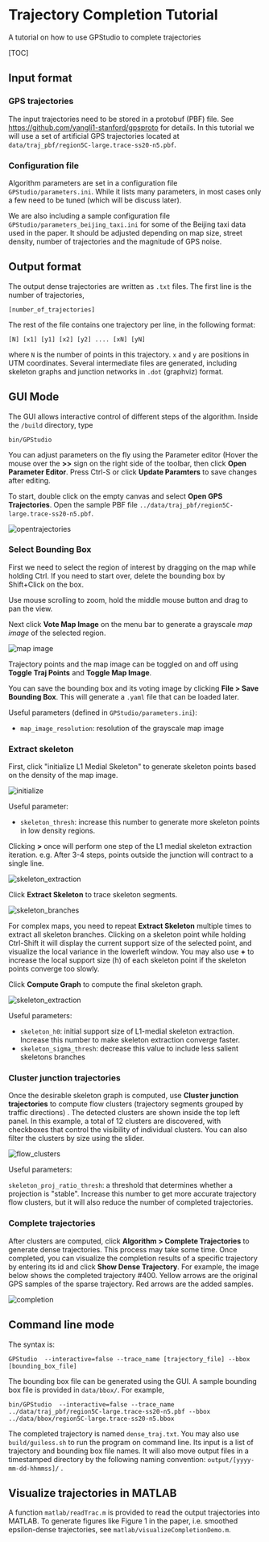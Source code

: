Trajectory Completion Tutorial
=========================
A tutorial on how to use GPStudio to complete trajectories

[TOC]



Input format
-------------------

### GPS trajectories

The input trajectories need to be stored in a protobuf (PBF) file. See  https://github.com/yangli1-stanford/gpsproto for details. 
In this tutorial we will use a set of artificial GPS trajectories located at `data/traj_pbf/region5C-large.trace-ss20-n5.pbf`.   

### Configuration file

Algorithm parameters are set in a configuration file `GPStudio/parameters.ini`. While it lists many parameters, in most cases only a few need to be tuned (which will be discuss later). 

We are also including a sample configuration file `GPStudio/parameters_beijing_taxi.ini` for some of the Beijing taxi data used in the paper. It should be adjusted depending on map size, street density, number of trajectories and the magnitude of GPS noise.

Output format
---------------------

The output dense trajectories are written as `.txt` files. The first line is the number of trajectories, 

	[number_of_trajectories] 

The rest of the file contains one trajectory per line, in the following format:

	[N] [x1] [y1] [x2] [y2] .... [xN] [yN]

where `N` is the number of points in this trajectory. `x` and `y` are positions in UTM coordinates. Several intermediate files are generated, including skeleton graphs and junction networks in `.dot` (graphviz) format. 

GUI Mode
--------------

The GUI allows interactive control of different steps of the algorithm. Inside the `/build` directory, type 
```
bin/GPStudio
```
You can adjust parameters on the fly using the Parameter editor (Hover the mouse over the **>>** sign on the right side of the toolbar, then click **Open Parameter Editor**. Press Ctrl-S or click **Update Paramters** to save changes after editing. 

To start, double click on the empty canvas and select **Open GPS Trajectories**. Open the sample PBF file `../data/traj_pbf/region5C-large.trace-ss20-n5.pbf`.

![opentrajectories](opentrajectories.png)


### Select Bounding Box
First we need to select the region of interest by dragging on the map while holding Ctrl.  If you need to start over,  delete the bounding box by Shift+Click on the box. 

Use mouse scrolling to zoom, hold the middle mouse button and drag to pan the view. 

Next click **Vote Map Image** on the menu bar to generate a grayscale *map image* of the selected region. 

![map image](mapimage.png)

Trajectory points and the map image can be toggled on and off using **Toggle Traj Points** and **Toggle Map Image**.

You can save the bounding box and its voting image by clicking **File > Save Bounding Box**. This will generate a `.yaml` file that can be loaded later.  

Useful parameters (defined in `GPStudio/parameters.ini`): 

* `map_image_resolution`: resolution of the grayscale map image  


### Extract skeleton 
First, click "initialize L1 Medial Skeleton" to generate skeleton points based on the density of the map image. 

![initialize](initialize.png)

Useful parameter:

- `skeleton_thresh`: increase this number to generate more skeleton points in low density regions.  

Clicking **>** once will perform one step of the L1 medial skeleton extraction iteration.   e.g. After 3-4 steps, points outside the junction will contract to a single line. 

![skeleton_extraction](skeleton_extraction.png)

Click **Extract Skeleton** to trace skeleton segments. 

![skeleton_branches](skeleton_branches.png)

For complex maps, you need to repeat **Extract Skeleton** multiple times to extract all skeleton branches.  Clicking on a skeleton point while holding Ctrl-Shift it will display the current support size of the selected point, and visualize the local variance in the lowerleft window.  You may also use **+** to increase the local support size (h) of each skeleton point if the skeleton points converge too slowly. 

Click **Compute Graph** to compute the final skeleton graph.

![skeleton_extraction](skeleton_graph.png)

Useful parameters:

* `skeleton_h0`: initial support size of L1-medial skeleton extraction. Increase this number to make skeleton extraction converge faster. 
* `skeleton_sigma_thresh`: decrease this value to include less salient skeletons branches

### Cluster junction trajectories 

Once the desirable skeleton graph is computed, use **Cluster junction trajectories** to compute flow clusters (trajectory segments grouped by traffic directions) . The detected clusters are shown inside the top left panel. In this example, a total of 12 clusters are discovered, with checkboxes that control the visibility of individual clusters. You can also filter the clusters by size using the slider. 

![flow_clusters](flowclusters.png)

Useful parameters:

`skeleton_proj_ratio_thresh`: a threshold that determines whether a projection is "stable". Increase this number to get more accurate trajectory flow clusters, but it will also reduce the number of completed trajectories.   

### Complete trajectories

After clusters are computed, click **Algorithm > Complete Trajectories** to generate dense trajectories. This process may take some time. Once completed, you can visualize the completion results of a specific trajectory by entering its id and click **Show Dense Trajectory**. For example, the image below shows the completed trajectory #400. Yellow arrows are the original GPS samples of the sparse trajectory. Red arrows are the added samples.

![completion](completion.png)

Command line mode
-----------------------------
The syntax is:
```
GPStudio  --interactive=false --trace_name [trajectory_file] --bbox [bounding_box_file]
```
The bounding box file can be generated using the GUI. A sample bounding box file is provided in `data/bbox/`. For example, 
```
bin/GPStudio  --interactive=false --trace_name ../data/traj_pbf/region5C-large.trace-ss20-n5.pbf --bbox ../data/bbox/region5C-large.trace-ss20-n5.bbox
```
The completed trajectory is named `dense_traj.txt`. You may also  use `build/guiless.sh` to run the program on command line. Its input is a list of trajectory and bounding box file names.  It will also move output files in a timestamped directory by the following naming convention: `output/[yyyy-mm-dd-hhmmss]/` . 

Visualize trajectories in MATLAB
-----------------------------------------------
A function `matlab/readTrac.m` is provided to read the output trajectories into MATLAB. 
To generate figures like Figure 1 in the paper, i.e. smoothed epsilon-dense trajectories, see `matlab/visualizeCompletionDemo.m`. 


